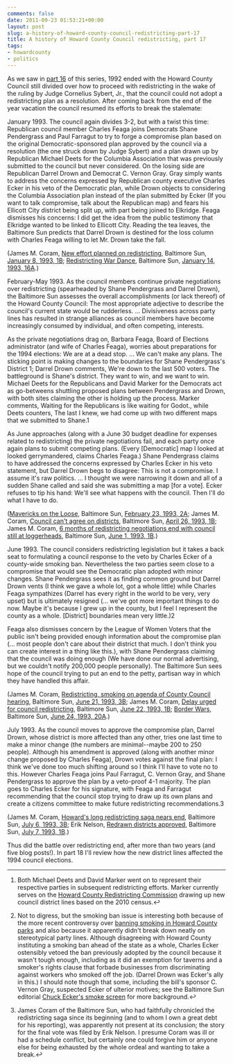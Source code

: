 ```yaml
---
comments: false
date: 2011-09-23 01:53:21+00:00
layout: post
slug: a-history-of-howard-county-council-redistricting-part-17
title: A history of Howard County Council redistricting, part 17
tags:
- howardcounty
- politics
---
```


As we saw in [part 16](/2011/09/19/a-history-of-howard-county-council-redistricting-part-16/) of this series, 1992 ended with the Howard County Council still divided over how to proceed with redistricting in the wake of the ruling by Judge Cornelius Sybert, Jr., that the council could not adopt a redistricting plan as a resolution. After coming back from the end of the year vacation the council resumed its efforts to break the stalemate:

January 1993. The council again divides 3-2, but with a twist this time: Republican council member Charles Feaga joins Democrats Shane Pendergrass and Paul Farragut to try to forge a compromise plan based on the original Democratic-sponsored plan approved by the council via a resolution (the one struck down by Judge Sybert) and a plan drawn up by Republican Michael Deets for the Columbia Association that was previously submitted to the council but never considered. On the losing side are Republican Darrel Drown and Democrat C. Vernon Gray. Gray simply wants to address the concerns expressed by Republican county executive Charles Ecker in his veto of the Democratic plan, while Drown objects to considering the Columbia Association plan instead of the plan submitted by Ecker (If you want to talk compromise, talk about the Republican map) and fears his Ellicott City district being split up, with part being joined to Elkridge. Feaga dismisses his concerns: I did get the idea from the public testimony that Elkridge wanted to be linked to Ellicott City. Reading the tea leaves, the Baltimore Sun predicts that Darrel Drown is destined for the loss column with Charles Feaga willing to let Mr. Drown take the fall.

(James M. Coram, [New effort planned on redistricting](http://articles.baltimoresun.com/1993-01-08/news/1993008104_1_columbia-association-map-drown), Baltimore Sun, [January 8, 1993, 1B](http://pqasb.pqarchiver.com/baltsun/access/112396195.html?FMT=ABS&FMTS=ABS:FT&type=current&date=Jan+8%2C+1993&author=James+M.+Coram&pub=The+Sun&desc=New+effort+planned+on+redistricting+Divided+council+seeks+compromise); [Redistricting War Dance](http://articles.baltimoresun.com/1993-01-14/news/1993014149_1_redistricting-war-dance-drown), Baltimore Sun, [January 14, 1993, 16A](http://pqasb.pqarchiver.com/baltsun/access/112396685.html?FMT=ABS&FMTS=ABS:FT&type=current&date=Jan+14%2C+1993&author=&pub=The+Sun&desc=Redistricting+War+Dance+HOWARD+COUNTY).)

February-May 1993. As the council members continue private negotiations over redistricting (spearheaded by Shane Pendergrass and Darrel Drown), the Baltimore Sun assesses the overall accomplishments (or lack thereof) of the Howard County Council: The most appropriate adjective to describe the council's current state would be rudderless. ... Divisiveness across party lines has resulted in strange alliances as council members have become increasingly consumed by individual, and often competing, interests.

As the private negotiations drag on, Barbara Feaga, Board of Elections administrator (and wife of Charles Feaga), worries about preparations for the 1994 elections: We are at a dead stop. ... We can't make any plans. The sticking point is making changes to the boundaries for Shane Pendergrass's District 1; Darrel Drown comments, We're down to the last 500 voters. The battleground is Shane's district. They want to win, and we want to win. Michael Deets for the Republicans and David Marker for the Democrats act as go-betweens shuttling proposed plans between Pendergrass and Drown, with both sites claiming the other is holding up the process. Marker comments, Waiting for the Republicans is like waiting for Godot., while Deets counters, The last I knew, we had come up with two different maps that we submitted to Shane.1

As June approaches (along with a June 30 budget deadline for expenses related to redistricting) the private negotiations fail, and each party once again plans to submit competing plans. (Every [Democratic] map I looked at looked gerrymandered, claims Charles Feaga.) Shane Pendergrass claims to have addressed the concerns expressed by Charles Ecker in his veto statement, but Darrel Drown begs to disagree: This is not a compromise. I assume it's raw politics. ... I thought we were narrowing it down and all of a sudden Shane called and said she was submitting a map [for a vote]. Ecker refuses to tip his hand: We'll see what happens with the council. Then I'll do what I have to do.

([Mavericks on the Loose](http://articles.baltimoresun.com/1993-02-23/news/1993054168_1_county-council-council-members-howard-county), Baltimore Sun, [February 23, 1993, 2A](http://pqasb.pqarchiver.com/baltsun/access/112416594.html?FMT=ABS&FMTS=ABS:FT&type=current&date=Feb+23%2C+1993&author=&pub=The+Sun&desc=Mavericks+on+the+Loose+HOWARD+COUNTY); James M. Coram, [Council can't agree on districts](http://articles.baltimoresun.com/1993-04-26/news/1993116086_1_pendergrass-council-members-county-council), Baltimore Sun, [April 26, 1993, 1B](http://pqasb.pqarchiver.com/baltsun/access/112509493.html?FMT=ABS&FMTS=ABS:FT&type=current&date=Apr+26%2C+1993&author=James+M.+Coram&pub=The+Sun&desc=Council+can%27t+agree+on+districts+Election+board+waiting+for+plan); James M. Coram, [6 months of redistricting negotiations end with council still at loggerheads](http://articles.baltimoresun.com/1993-06-01/news/1993152085_1_pendergrass-compromise-drown), Baltimore Sun, [June 1, 1993, 1B](http://pqasb.pqarchiver.com/baltsun/access/112442420.html?FMT=ABS&FMTS=ABS:FT&type=current&date=Jun+1%2C+1993&author=James+M.+Coram&pub=The+Sun&desc=6+months+of+redistricting+negotiations+end+with+council+still+at+loggerheads).)

June 1993. The council considers redistricting legislation but it takes a back seat to formulating a council response to the veto by Charles Ecker of a county-wide smoking ban. Nevertheless the two parties seem close to a compromise that would see the Democratic plan adopted with minor changes. Shane Pendergrass sees it as finding common ground but Darrel Drown vents (I think we gave a whole lot, got a whole little) while Charles Feaga sympathizes (Darrel has every right in the world to be very, very upset) but is ultimately resigned (... we've got more important things to do now. Maybe it's because I grew up in the county, but I feel I represent the county as a whole. [District] boundaries mean very little.)2

Feaga also dismisses concern by the League of Women Voters that the public isn't being provided enough information about the compromise plan (... most people don't care about their district that much. I don't think you can create interest in a thing like this.), with Shane Pendergrass claiming that the council was doing enough (We have done our normal advertising, but we couldn't notify 200,000 people personally). The Baltimore Sun sees hope of the council trying to put an end to the petty, partisan way in which they have handled this affair.

(James M. Coram, [Redistricting, smoking on agenda of County Council hearing](http://articles.baltimoresun.com/1993-06-21/news/1993172061_1_pendergrass-county-council-smoking), Baltimore Sun, [June 21, 1993, 3B](http://pqasb.pqarchiver.com/baltsun/access/112470508.html?FMT=ABS&FMTS=ABS:FT&type=current&date=Jun+21%2C+1993&author=James+M.+Coram&pub=The+Sun&desc=Redistricting%2C+smoking+on+agenda+of+County+Council+hearing); James M. Coram, [Delay urged for council redistricting](http://articles.baltimoresun.com/1993-06-22/news/1993173094_1_pendergrass-district-lines-county-council), Baltimore Sun, [June 22, 1993, 1B](http://pqasb.pqarchiver.com/baltsun/access/112469693.html?FMT=ABS&FMTS=ABS:FT&type=current&date=Jun+22%2C+1993&author=James+M.+Coram&pub=The+Sun&desc=Delay+urged+for+council+redistricting+Civic+group+wants+voters+to+see+map); [Border Wars](http://articles.baltimoresun.com/1993-06-24/news/1993175045_1_democrats-and-republicans-district-lines-district-1), Baltimore Sun, [June 24, 1993, 20A](http://pqasb.pqarchiver.com/baltsun/access/112469657.html?FMT=ABS&FMTS=ABS:FT&type=current&date=Jun+24%2C+1993&author=&pub=The+Sun&desc=Border+Wars+HOWARD+COUNTY).)

July 1993. As the council moves to approve the compromise plan, Darrel Drown, whose district is more affected than any other, tries one last time to make a minor change (the numbers are minimal--maybe 200 to 250 people). Although his amendment is approved (along with another minor change proposed by Charles Feaga), Drown votes against the final plan: I think we've done too much shifting around so I think I'll have to vote no to this. However Charles Feaga joins Paul Farragut, C. Vernon Gray, and Shane Pendergrass to approve the plan by a veto-proof 4-1 majority. The plan goes to Charles Ecker for his signature, with Feaga and Farragut recommending that the council stop trying to draw up its own plans and create a citizens committee to make future redistricting recommendations.3

(James M. Coram, [Howard's long redistricting saga nears end](http://articles.baltimoresun.com/1993-07-06/news/1993187018_1_drown-council-democrats-district-map), Baltimore Sun, [July 6, 1993, 3B](http://pqasb.pqarchiver.com/baltsun/access/112466792.html?FMT=ABS&FMTS=ABS:FT&type=current&date=Jul+6%2C+1993&author=James+M.+Coram&pub=The+Sun&desc=Howard%27s+long+redistricting+saga+nears+end+Last-gasp+change+sought+by+Drown+before+tonight%27s+vote); Erik Nelson, [Redrawn districts approved](http://articles.baltimoresun.com/1993-07-07/news/1993188022_1_ellicott-western-columbia-elkridge), Baltimore Sun, [July 7, 1993, 1B](http://pqasb.pqarchiver.com/baltsun/access/112465616.html?FMT=ABS&FMTS=ABS:FT&type=current&date=Jul+7%2C+1993&author=Erik+Nelson&pub=The+Sun&desc=Redrawn+districts+approved+Vote+of+4-1+makes+plan+safe+from+veto).)

Thus did the battle over redistricting end, after more than two years (and five blog posts!). In part 18 I'll review how the new district lines affected the 1994 council elections.



* * *



1. Both Michael Deets and David Marker went on to represent their respective parties in subsequent redistricting efforts. Marker currently serves on the [Howard County Redistricting Commission](http://cc.howardcountymd.gov/displayprimary.aspx?ID=6442458924) drawing up new council district lines based on the 2010 census.↩

2. Not to digress, but the smoking ban issue is interesting both because of the more recent controversy over [banning smoking in Howard County parks](http://articles.baltimoresun.com/2011-07-11/health/bs-md-ho-smoking-ban-parks-20110711_1_smoking-indoors-ban-smoking-citizens-freedom-alliance) and also because it apparently didn't break down neatly on stereotypical party lines. Although disagreeing with Howard County instituting a smoking ban ahead of the state as a whole, Charles Ecker ostensibly vetoed the ban previously adopted by the council because it wasn't tough enough, including as it did an exemption for taverns and a smoker's rights clause that forbade businesses from discriminating against workers who smoked off the job. (Darrel Drown was Ecker's ally in this.) I should note though that some, including the bill's sponsor C. Vernon Gray, suspected Ecker of ulterior motives; see the Baltimore Sun editorial [Chuck Ecker's smoke screen](http://articles.baltimoresun.com/1993-09-15/news/1993258175_1_smoke-ecker-howard-county) for more background.↩

3. James Coram of the Baltimore Sun, who had faithfully chronicled the redistricting saga since its beginning (and to whom I own a great debt for his reporting), was apparently not present at its conclusion; the story for the final vote was filed by Erik Nelson. I presume Coram was ill or had a schedule conflict, but certainly one could forgive him or anyone else for being exhausted by the whole ordeal and wanting to take a break.↩
